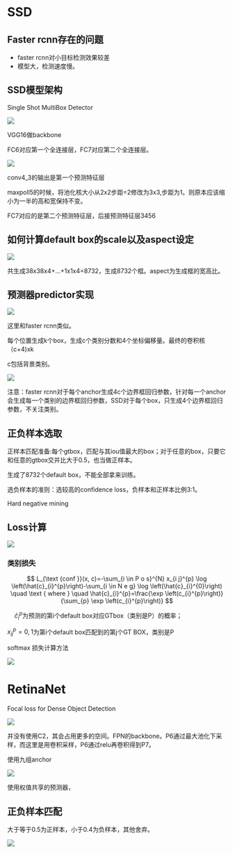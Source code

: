 # SSD

## Faster rcnn存在的问题

- faster rcnn对小目标检测效果较差
- 模型大，检测速度慢。

## SSD模型架构

Single Shot MultiBox Detector

![](../images/202203/14/1.png)

VGG16做backbone

FC6对应第一个全连接层，FC7对应第二个全连接层。

![](../images/202203/14/2.png)

conv4_3的输出是第一个预测特征层

maxpoll5的时候，将池化核大小从2x2步距=2修改为3x3,步距为1。则原本应该缩小为一半的高和宽保持不变。

FC7对应的是第二个预测特征层，后接预测特征层3456

## 如何计算default box的scale以及aspect设定

![](../images/202203/14/3.png)

共生成38x38x4+...+1x1x4=8732，生成8732个框。aspect为生成框的宽高比。

## 预测器predictor实现

![](../images/202203/14/4.png)

这里和faster rcnn类似。

每个位置生成k个box，生成c个类别分数和4个坐标偏移量。最终的卷积核（c+4)xk

c包括背景类别。

![](../images/202203/14/5.png)

注意：faster rcnn对于每个anchor生成4c个边界框回归参数，针对每一个anchor会生成每一个类别的边界框回归参数，SSD对于每个box，只生成4个边界框回归参数，不关注类别。

## 正负样本选取

正样本匹配准备:每个gtbox，匹配与其iou值最大的box；对于任意的box，只要它和任意的gtbox交并比大于0.5，也当做正样本。

生成了8732个default box，不能全部拿来训练。

选负样本的准则：选较高的confidence loss，负样本和正样本比例3:1。

Hard negative mining

## Loss计算

![](../images/202203/14/6.png)

### 类别损失

$$
L_{\text {conf }}(x, c)=-\sum_{i \in P o s}^{N} x_{i j}^{p} \log \left(\hat{c}_{i}^{p}\right)-\sum_{i \in N e g} \log \left(\hat{c}_{i}^{0}\right) \quad \text { where } \quad \hat{c}_{i}^{p}=\frac{\exp \left(c_{i}^{p}\right)}{\sum_{p} \exp \left(c_{i}^{p}\right)}
$$

$\quad \hat{c}_{i}^{p}$为预测的第i个default box对应GTbox（类别是P）的概率；

$x_{i j}^{p}= {0,1}$为第i个default box匹配到的第j个GT BOX，类别是P

softmax 损失计算方法

![](../images/202203/14/7.png)

# RetinaNet

Focal loss for Dense Object Detection

![](../images/202203/14/8.png)

并没有使用C2，其会占用更多的空间。FPN的backbone。P6通过最大池化下采样，而这里是用卷积采样，P6通过relu再卷积得到P7。

使用九组anchor

![](../images/202203/14/9.png)

使用权值共享的预测器，

## 正负样本匹配

大于等于0.5为正样本，小于0.4为负样本，其他舍弃。

![](../images/202203/14/10.png)

